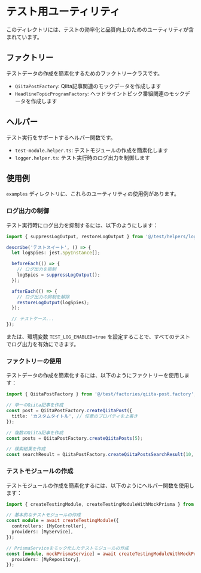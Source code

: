 # テスト用ユーティリティ

このディレクトリには、テストの効率化と品質向上のためのユーティリティが含まれています。

## ファクトリー

テストデータの作成を簡素化するためのファクトリークラスです。

- `QiitaPostFactory`: Qiita記事関連のモックデータを作成します
- `HeadlineTopicProgramFactory`: ヘッドライントピック番組関連のモックデータを作成します

## ヘルパー

テスト実行をサポートするヘルパー関数です。

- `test-module.helper.ts`: テストモジュールの作成を簡素化します
- `logger.helper.ts`: テスト実行時のログ出力を制御します

## 使用例

`examples` ディレクトリに、これらのユーティリティの使用例があります。

### ログ出力の制御

テスト実行時にログ出力を抑制するには、以下のようにします：

```typescript
import { suppressLogOutput, restoreLogOutput } from '@/test/helpers/logger.helper';

describe('テストスイート', () => {
  let logSpies: jest.SpyInstance[];

  beforeEach(() => {
    // ログ出力を抑制
    logSpies = suppressLogOutput();
  });

  afterEach(() => {
    // ログ出力の抑制を解除
    restoreLogOutput(logSpies);
  });

  // テストケース...
});
```

または、環境変数 `TEST_LOG_ENABLED=true` を設定することで、すべてのテストでログ出力を有効にできます。

### ファクトリーの使用

テストデータの作成を簡素化するには、以下のようにファクトリーを使用します：

```typescript
import { QiitaPostFactory } from '@/test/factories/qiita-post.factory';

// 単一のQiita記事を作成
const post = QiitaPostFactory.createQiitaPost({
  title: 'カスタムタイトル', // 任意のプロパティを上書き
});

// 複数のQiita記事を作成
const posts = QiitaPostFactory.createQiitaPosts(5);

// 検索結果を作成
const searchResult = QiitaPostFactory.createQiitaPostsSearchResult(10, 2, 20, 100);
```

### テストモジュールの作成

テストモジュールの作成を簡素化するには、以下のようにヘルパー関数を使用します：

```typescript
import { createTestingModule, createTestingModuleWithMockPrisma } from '@/test/helpers/test-module.helper';

// 基本的なテストモジュールの作成
const module = await createTestingModule({
  controllers: [MyController],
  providers: [MyService],
});

// PrismaServiceをモック化したテストモジュールの作成
const [module, mockPrismaService] = await createTestingModuleWithMockPrisma({
  providers: [MyRepository],
});
```
